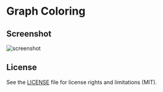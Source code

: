 # Graph Coloring



## Screenshot

![screenshot](https://cloud.githubusercontent.com/assets/3193712/10881740/a0cea856-814c-11e5-86c2-a1ac9214952c.png)



## License

See the [LICENSE](https://github.com/gustavohb/graph-coloring/blob/master/LICENSE) file for license rights and limitations (MIT).
